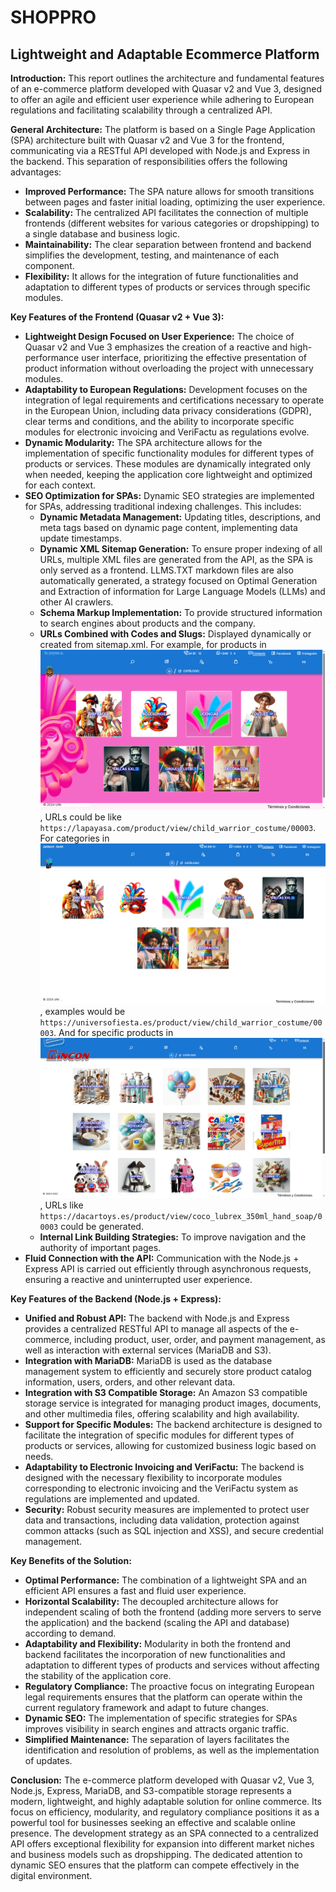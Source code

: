 # SHOPPRO

## Lightweight and Adaptable Ecommerce Platform

**Introduction:**
This report outlines the architecture and fundamental features of an e-commerce platform developed with Quasar v2 and Vue 3, designed to offer an agile and efficient user experience while adhering to European regulations and facilitating scalability through a centralized API.

**General Architecture:**
The platform is based on a Single Page Application (SPA) architecture built with Quasar v2 and Vue 3 for the frontend, communicating via a RESTful API developed with Node.js and Express in the backend. This separation of responsibilities offers the following advantages:

* **Improved Performance:** The SPA nature allows for smooth transitions between pages and faster initial loading, optimizing the user experience.
* **Scalability:** The centralized API facilitates the connection of multiple frontends (different websites for various categories or dropshipping) to a single database and business logic.
* **Maintainability:** The clear separation between frontend and backend simplifies the development, testing, and maintenance of each component.
* **Flexibility:** It allows for the integration of future functionalities and adaptation to different types of products or services through specific modules.

**Key Features of the Frontend (Quasar v2 + Vue 3):**

* **Lightweight Design Focused on User Experience:** The choice of Quasar v2 and Vue 3 emphasizes the creation of a reactive and high-performance user interface, prioritizing the effective presentation of product information without overloading the project with unnecessary modules.
* **Adaptability to European Regulations:** Development focuses on the integration of legal requirements and certifications necessary to operate in the European Union, including data privacy considerations (GDPR), clear terms and conditions, and the ability to incorporate specific modules for electronic invoicing and VeriFactu as regulations evolve.
* **Dynamic Modularity:** The SPA architecture allows for the implementation of specific functionality modules for different types of products or services. These modules are dynamically integrated only when needed, keeping the application core lightweight and optimized for each context.
* **SEO Optimization for SPAs:** Dynamic SEO strategies are implemented for SPAs, addressing traditional indexing challenges. This includes:
    * **Dynamic Metadata Management:** Updating titles, descriptions, and meta tags based on dynamic page content, implementing data update timestamps.
    * **Dynamic XML Sitemap Generation:** To ensure proper indexing of all URLs, multiple XML files are generated from the API, as the SPA is only served as a frontend. LLMS.TXT markdown files are also automatically generated, a strategy focused on Optimal Generation and Extraction of information for Large Language Models (LLMs) and other AI crawlers.
    * **Schema Markup Implementation:** To provide structured information to search engines about products and the company.
    * **URLs Combined with Codes and Slugs:** Displayed dynamically or created from sitemap.xml. For example, for products in [![La Payasa](images/lapayasa_screenshot.png)](https://lapayasa.com), URLs could be like `https://lapayasa.com/product/view/child_warrior_costume/00003`. For categories in [![Universo Fiesta](images/universofiesta_screenshot.png)](https://universofiesta.es),  examples would be `https://universofiesta.es/product/view/child_warrior_costume/00003`. And for specific products in [![Dacartoys](images/dacartoys_screenshot.png)](https://dacartoys.es), URLs like `https://dacartoys.es/product/view/coco_lubrex_350ml_hand_soap/00003` could be generated.
    * **Internal Link Building Strategies:** To improve navigation and the authority of important pages.
* **Fluid Connection with the API:** Communication with the Node.js + Express API is carried out efficiently through asynchronous requests, ensuring a reactive and uninterrupted user experience.

**Key Features of the Backend (Node.js + Express):**

* **Unified and Robust API:** The backend with Node.js and Express provides a centralized RESTful API to manage all aspects of the e-commerce, including product, user, order, and payment management, as well as interaction with external services (MariaDB and S3).
* **Integration with MariaDB:** MariaDB is used as the database management system to efficiently and securely store product catalog information, users, orders, and other relevant data.
* **Integration with S3 Compatible Storage:** An Amazon S3 compatible storage service is integrated for managing product images, documents, and other multimedia files, offering scalability and high availability.
* **Support for Specific Modules:** The backend architecture is designed to facilitate the integration of specific modules for different types of products or services, allowing for customized business logic based on needs.
* **Adaptability to Electronic Invoicing and VeriFactu:** The backend is designed with the necessary flexibility to incorporate modules corresponding to electronic invoicing and the VeriFactu system as regulations are implemented and updated.
* **Security:** Robust security measures are implemented to protect user data and transactions, including data validation, protection against common attacks (such as SQL injection and XSS), and secure credential management.

**Key Benefits of the Solution:**

* **Optimal Performance:** The combination of a lightweight SPA and an efficient API ensures a fast and fluid user experience.
* **Horizontal Scalability:** The decoupled architecture allows for independent scaling of both the frontend (adding more servers to serve the application) and the backend (scaling the API and database) according to demand.
* **Adaptability and Flexibility:** Modularity in both the frontend and backend facilitates the incorporation of new functionalities and adaptation to different types of products and services without affecting the stability of the application core.
* **Regulatory Compliance:** The proactive focus on integrating European legal requirements ensures that the platform can operate within the current regulatory framework and adapt to future changes.
* **Dynamic SEO:** The implementation of specific strategies for SPAs improves visibility in search engines and attracts organic traffic.
* **Simplified Maintenance:** The separation of layers facilitates the identification and resolution of problems, as well as the implementation of updates.

**Conclusion:**
The e-commerce platform developed with Quasar v2, Vue 3, Node.js, Express, MariaDB, and S3-compatible storage represents a modern, lightweight, and highly adaptable solution for online commerce. Its focus on efficiency, modularity, and regulatory compliance positions it as a powerful tool for businesses seeking an effective and scalable online presence. The development strategy as an SPA connected to a centralized API offers exceptional flexibility for expansion into different market niches and business models such as dropshipping. The dedicated attention to dynamic SEO ensures that the platform can compete effectively in the digital environment.
